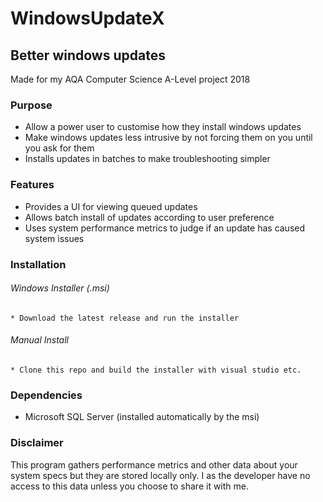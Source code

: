 # WindowsUpdateX
## Better windows updates
Made for my AQA Computer Science A-Level project 2018

### Purpose
* Allow a power user to customise how they install windows updates
* Make windows updates less intrusive by not forcing them on you until you ask for them
* Installs updates in batches to make troubleshooting simpler

### Features
* Provides a UI for viewing queued updates
* Allows batch install of updates according to user preference
* Uses system performance metrics to judge if an update has caused system issues

### Installation
###### Windows Installer (.msi)
    * Download the latest release and run the installer
###### Manual Install
    * Clone this repo and build the installer with visual studio etc.

### Dependencies
* Microsoft SQL Server (installed automatically by the msi)
### Disclaimer
This program gathers performance metrics and other data about your system specs but they are stored locally only. I as the developer have no access to this data unless you choose to share it with me.
